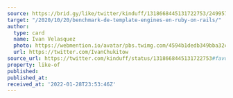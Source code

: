 ```yaml
---
source: https://brid.gy/like/twitter/kinduff/1318668445131722753/249957734
target: "/2020/10/20/benchmark-de-template-engines-en-ruby-on-rails/"
author:
  type: card
  name: Ivan Velasquez
  photo: https://webmention.io/avatar/pbs.twimg.com/4594b1dedb349bba32c03e8b1dce572cb05a9b4c987d98efb28a4209d0a0200a.jpg
  url: https://twitter.com/IvanChukitow
source_url: https://twitter.com/kinduff/status/1318668445131722753#favorited-by-249957734
property: like-of
published: 
published_at: 
received_at: '2022-01-28T23:53:46Z'
---
```


